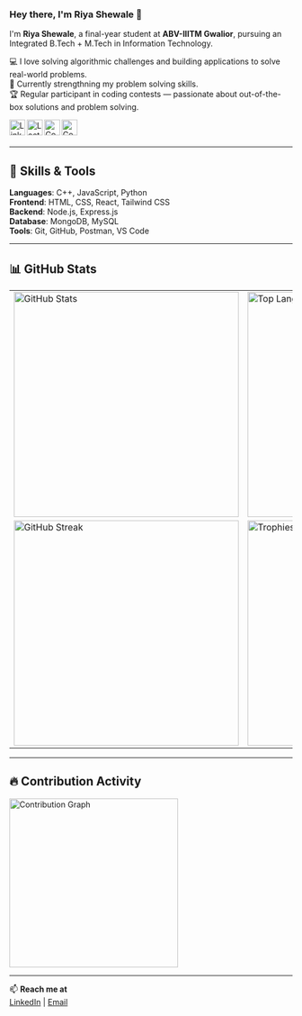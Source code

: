 
### Hey there, I'm Riya Shewale 👋



I'm **Riya Shewale**, a final-year student at **ABV-IIITM Gwalior**, pursuing an Integrated B.Tech + M.Tech in Information Technology.  

💻 I love solving algorithmic challenges and building applications to solve real-world problems.  
🌱 Currently strengthning my problem solving skills.  
🏆 Regular participant in coding contests — passionate about out-of-the-box solutions and problem solving.

<a href="https://www.linkedin.com/in/riya-shewale/">
  <img align="left" alt="LinkedIn" width="28px" src="https://upload.wikimedia.org/wikipedia/commons/c/ca/LinkedIn_logo_initials.png" />
</a>
<a href="https://leetcode.com/your_leetcode_username/">
  <img align="left" alt="LeetCode" width="28px" src="https://upload.wikimedia.org/wikipedia/commons/1/19/LeetCode_logo_black.png" />
</a>
<a href="https://www.codechef.com/users/your_codechef_username">
  <img align="left" alt="CodeChef" width="28px" src="https://cdn.codechef.com/sites/default/files/uploads/pictures/811b20a47eac52b10c90ab82e0628e21.png" />
</a>
<a href="https://codeforces.com/profile/your_codeforces_username">
  <img align="left" alt="Codeforces" width="28px" src="https://cdn.iconscout.com/icon/free/png-256/code-forces-3628695-3030136.png" />
</a>

<br><br>

---

## 🚀 Skills & Tools

**Languages**: C++, JavaScript, Python  
**Frontend**: HTML, CSS, React, Tailwind CSS  
**Backend**: Node.js, Express.js  
**Database**: MongoDB, MySQL  
**Tools**: Git, GitHub, Postman, VS Code  

---

## 📊 GitHub Stats

<table>
  <tr>
    <td><img src="https://github-readme-stats.vercel.app/api?username=riyashewale&show_icons=true&theme=tokyonight" alt="GitHub Stats" width="400"/></td>
    <td><img src="https://github-readme-stats.vercel.app/api/top-langs/?username=riyashewale&layout=compact&theme=tokyonight" alt="Top Languages" width="400"/></td>
  </tr>
  <tr>
    <td><img src="https://github-readme-streak-stats.herokuapp.com/?user=riyashewale&theme=tokyonight" alt="GitHub Streak" width="400"/></td>
    <td><img src="https://github-profile-trophy.vercel.app/?username=riyashewale&theme=tokyonight&no-frame=true&row=1&column=4" alt="Trophies" width="400"/></td>
  </tr>
</table>

---

## 🔥 Contribution Activity

<img src="https://github-readme-activity-graph.vercel.app/graph?username=riyashewale&theme=tokyonight" height="300" alt="Contribution Graph" />

---


📫 **Reach me at**  
[LinkedIn](https://www.linkedin.com/in/riya-shewale/) | [Email](riya.satish.shewale@gmail.com)

